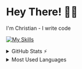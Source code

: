 # Hey There! 👋🏼
I'm Christian - I write code

[![My Skills](https://skillicons.dev/icons?i=html,css,sass,js,ts,nodejs,react&theme=dark)](https://skillicons.dev)

<details>
  <summary>GitHub Stats ⚡</summary>
  
  ###
  ![GitHub stats](https://github-readme-stats.vercel.app/api?username=Christian-Garrison&count_private=true&theme=dark)
</details>

<details>
  <summary>Most Used Languages</summary>
  
  ###
  [![Top Langs](https://github-readme-stats.vercel.app/api/top-langs/?username=Christian-Garrison&layout=compact&hide=php,less,hack,shell&theme=dark)](https://github.com/Christian-Garrison/github-readme-stats)
</details>
